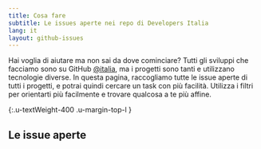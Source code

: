 ```yaml
---
title: Cosa fare
subtitle: Le issues aperte nei repo di Developers Italia
lang: it
layout: github-issues
---
```


Hai voglia di aiutare ma non sai da dove cominciare? Tutti gli sviluppi che facciamo sono su GitHub [@italia](https://github.com/italia "Italia su Github"), ma i progetti sono tanti e utilizzano tecnologie diverse. In questa pagina, raccogliamo tutte le issue aperte di tutti i progetti, e potrai quindi cercare un task con più facilità. Utilizza i filtri per orientarti più facilmente e trovare qualcosa a te più affine.


{:.u-textWeight-400 .u-margin-top-l }
## Le issue aperte